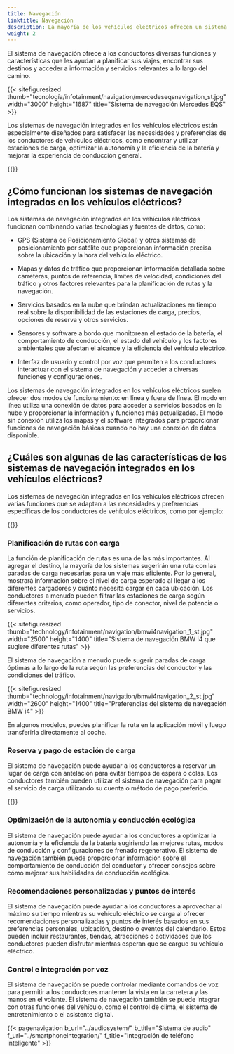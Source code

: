 ```yaml
---
title: Navegación
linktitle: Navegación
description: La mayoría de los vehículos eléctricos ofrecen un sistema de navegación como parte de su sistema de información y entretenimiento.
weight: 2
---
```

<!-- markdownlint-disable MD033 -->

El sistema de navegación ofrece a los conductores diversas funciones y características que les ayudan a planificar sus viajes, encontrar sus destinos y acceder a información y servicios relevantes a lo largo del camino.

{{< sitefiguresized thumb="tecnología/infotainment/navigation/mercedeseqsnavigation_st.jpg" width="3000" height="1687" title="Sistema de navegación Mercedes EQS" >}}

Los sistemas de navegación integrados en los vehículos eléctricos están especialmente diseñados para satisfacer las necesidades y preferencias de los conductores de vehículos eléctricos, como encontrar y utilizar estaciones de carga, optimizar la autonomía y la eficiencia de la batería y mejorar la experiencia de conducción general.

{{<evkxdisplayaddarticle />}}

## ¿Cómo funcionan los sistemas de navegación integrados en los vehículos eléctricos?

Los sistemas de navegación integrados en los vehículos eléctricos funcionan combinando varias tecnologías y fuentes de datos, como:

- GPS (Sistema de Posicionamiento Global) y otros sistemas de posicionamiento por satélite que proporcionan información precisa sobre la ubicación y la hora del vehículo eléctrico.

- Mapas y datos de tráfico que proporcionan información detallada sobre carreteras, puntos de referencia, límites de velocidad, condiciones del tráfico y otros factores relevantes para la planificación de rutas y la navegación.

- Servicios basados en la nube que brindan actualizaciones en tiempo real sobre la disponibilidad de las estaciones de carga, precios, opciones de reserva y otros servicios.

- Sensores y software a bordo que monitorean el estado de la batería, el comportamiento de conducción, el estado del vehículo y los factores ambientales que afectan el alcance y la eficiencia del vehículo eléctrico.

- Interfaz de usuario y control por voz que permiten a los conductores interactuar con el sistema de navegación y acceder a diversas funciones y configuraciones.

Los sistemas de navegación integrados en los vehículos eléctricos suelen ofrecer dos modos de funcionamiento: en línea y fuera de línea. El modo en línea utiliza una conexión de datos para acceder a servicios basados en la nube y proporcionar la información y funciones más actualizadas. El modo sin conexión utiliza los mapas y el software integrados para proporcionar funciones de navegación básicas cuando no hay una conexión de datos disponible.

## ¿Cuáles son algunas de las características de los sistemas de navegación integrados en los vehículos eléctricos?

Los sistemas de navegación integrados en los vehículos eléctricos ofrecen varias funciones que se adaptan a las necesidades y preferencias específicas de los conductores de vehículos eléctricos, como por ejemplo:

{{<evkxdisplayaddarticle />}}

### Planificación de rutas con carga

La función de planificación de rutas es una de las más importantes. Al agregar el destino, la mayoría de los sistemas sugerirán una ruta con las paradas de carga necesarias para un viaje más eficiente.
Por lo general, mostrará información sobre el nivel de carga esperado al llegar a los diferentes cargadores y cuánto necesita cargar en cada ubicación. Los conductores a menudo pueden filtrar las estaciones de carga según diferentes criterios, como operador, tipo de conector, nivel de potencia o servicios.

{{< sitefiguresized thumb="technology/infotainment/navigation/bmwi4navigation_1_st.jpg" width="2500" height="1400" title="Sistema de navegación BMW i4 que sugiere diferentes rutas" >}}

El sistema de navegación a menudo puede sugerir paradas de carga óptimas a lo largo de la ruta según las preferencias del conductor y las condiciones del tráfico.

{{< sitefiguresized thumb="technology/infotainment/navigation/bmwi4navigation_2_st.jpg" width="2600" height="1400" title="Preferencias del sistema de navegación BMW i4" >}}

En algunos modelos, puedes planificar la ruta en la aplicación móvil y luego transferirla directamente al coche.
### Reserva y pago de estación de carga

El sistema de navegación puede ayudar a los conductores a reservar un lugar de carga con antelación para evitar tiempos de espera o colas. Los conductores también pueden utilizar el sistema de navegación para pagar el servicio de carga utilizando su cuenta o método de pago preferido.

{{<evkxdisplayaddarticle />}}

### Optimización de la autonomía y conducción ecológica

El sistema de navegación puede ayudar a los conductores a optimizar la autonomía y la eficiencia de la batería sugiriendo las mejores rutas, modos de conducción y configuraciones de frenado regenerativo. El sistema de navegación también puede proporcionar información sobre el comportamiento de conducción del conductor y ofrecer consejos sobre cómo mejorar sus habilidades de conducción ecológica.

### Recomendaciones personalizadas y puntos de interés

El sistema de navegación puede ayudar a los conductores a aprovechar al máximo su tiempo mientras su vehículo eléctrico se carga al ofrecer recomendaciones personalizadas y puntos de interés basados en sus preferencias personales, ubicación, destino o eventos del calendario. Estos pueden incluir restaurantes, tiendas, atracciones o actividades que los conductores pueden disfrutar mientras esperan que se cargue su vehículo eléctrico.

### Control e integración por voz

El sistema de navegación se puede controlar mediante comandos de voz para permitir a los conductores mantener la vista en la carretera y las manos en el volante. El sistema de navegación también se puede integrar con otras funciones del vehículo, como el control de clima, el sistema de entretenimiento o el asistente digital.

{{< pagenavigation b_url="../audiosystem/" b_title="Sistema de audio" f_url="../smartphoneintegration/" f_title="Integración de teléfono inteligente" >}}